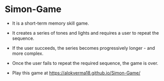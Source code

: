 # Simon-Game

 - It is a short-term memory skill game.
 - It creates a series of tones and lights and requires a user to repeat the sequence. 
 - If the user succeeds, the series becomes progressively longer  - and more complex. 
 - Once the user fails to repeat the required sequence, the game is over. 
 
 - Play this game at https://alokverma18.github.io/Simon-Game/

